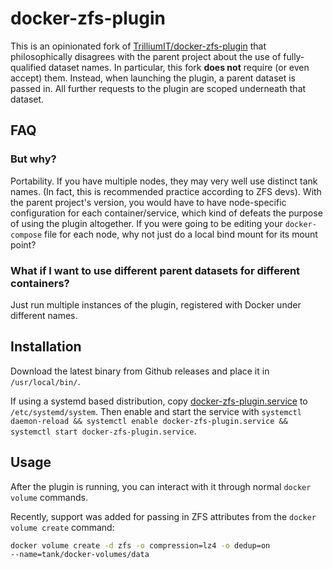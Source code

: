 # docker-zfs-plugin

This is an opinionated fork of [TrilliumIT/docker-zfs-plugin](https://github.com/TrilliumIT/docker-zfs-plugin)
that philosophically disagrees with the parent project about the use of
fully-qualified dataset names. In particular, this fork **does not** require
(or even accept) them. Instead, when launching the plugin, a parent dataset is
passed in. All further requests to the plugin are scoped underneath that
dataset.


## FAQ

### But why?

Portability. If you have multiple nodes, they may very well use distinct
tank names. (In fact, this is recommended practice according to ZFS devs). With
the parent project's version, you would have to have node-specific configuration
for each container/service, which kind of defeats the purpose of using the
plugin altogether. If you were going to be editing your `docker-compose` file
for each node, why not just do a local bind mount for its mount point?

### What if I want to use different parent datasets for different containers?

Just run multiple instances of the plugin, registered with Docker under
different names.


## Installation

Download the latest binary from Github releases and place it in
`/usr/local/bin/`.

If using a systemd based distribution, copy
[docker-zfs-plugin.service](docker-zfs-plugin.service) to `/etc/systemd/system`.
Then enable and start the service with `systemctl daemon-reload && systemctl
enable docker-zfs-plugin.service && systemctl start docker-zfs-plugin.service`.

## Usage

After the plugin is running, you can interact with it through normal `docker
volume` commands.

Recently, support was added for passing in ZFS attributes from the `docker
volume create` command:

```bash
docker volume create -d zfs -o compression=lz4 -o dedup=on
--name=tank/docker-volumes/data
```

